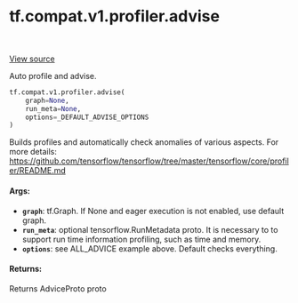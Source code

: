 <div itemscope itemtype="http://developers.google.com/ReferenceObject">
<meta itemprop="name" content="tf.compat.v1.profiler.advise" />
<meta itemprop="path" content="Stable" />
</div>

# tf.compat.v1.profiler.advise

<!-- Insert buttons -->

<table class="tfo-notebook-buttons tfo-api" align="left">
</table>

<a target="_blank" href="/code/stable/tensorflow/python/profiler/model_analyzer.py">View source</a>



<!-- Start diff -->
Auto profile and advise.

``` python
tf.compat.v1.profiler.advise(
    graph=None,
    run_meta=None,
    options=_DEFAULT_ADVISE_OPTIONS
)
```



<!-- Placeholder for "Used in" -->

  Builds profiles and automatically check anomalies of various
  aspects. For more details:
  https://github.com/tensorflow/tensorflow/tree/master/tensorflow/core/profiler/README.md

#### Args:


* <b>`graph`</b>: tf.Graph. If None and eager execution is not enabled, use
    default graph.
* <b>`run_meta`</b>: optional tensorflow.RunMetadata proto. It is necessary to
    to support run time information profiling, such as time and memory.
* <b>`options`</b>: see ALL_ADVICE example above. Default checks everything.

#### Returns:

Returns AdviceProto proto
